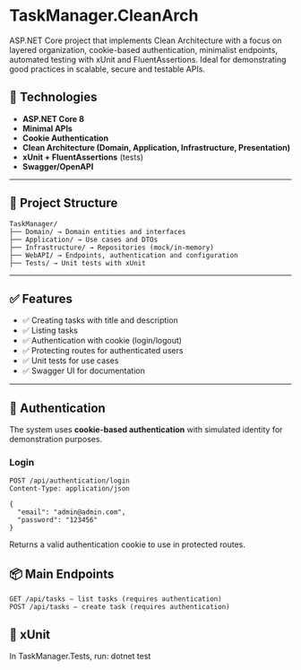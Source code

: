 # TaskManager.CleanArch

ASP.NET Core project that implements Clean Architecture with a focus on layered organization, cookie-based authentication, minimalist endpoints, automated testing with xUnit and FluentAssertions. Ideal for demonstrating good practices in scalable, secure and testable APIs.

## 🔧 Technologies

- **ASP.NET Core 8**
- **Minimal APIs**
- **Cookie Authentication**
- **Clean Architecture (Domain, Application, Infrastructure, Presentation)**
- **xUnit + FluentAssertions** (tests)
- **Swagger/OpenAPI**

---

## 🧱 Project Structure
```
TaskManager/
├── Domain/ → Domain entities and interfaces
├── Application/ → Use cases and DTOs
├── Infrastructure/ → Repositories (mock/in-memory)
├── WebAPI/ → Endpoints, authentication and configuration
├── Tests/ → Unit tests with xUnit
```

---

## ✅ Features

- ✅ Creating tasks with title and description
- ✅ Listing tasks
- ✅ Authentication with cookie (login/logout)
- ✅ Protecting routes for authenticated users
- ✅ Unit tests for use cases
- ✅ Swagger UI for documentation

---

## 🔐 Authentication

The system uses **cookie-based authentication** with simulated identity for demonstration purposes.

### Login

```http
POST /api/authentication/login
Content-Type: application/json

{
  "email": "admin@admin.com",
  "password": "123456"
} 
```

Returns a valid authentication cookie to use in protected routes.

## 📦 Main Endpoints

```http
GET /api/tasks — list tasks (requires authentication)
POST /api/tasks — create task (requires authentication)
```

## 🧪 xUnit

In TaskManager.Tests, run: dotnet test
